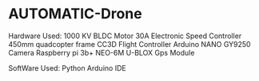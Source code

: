 # AUTOMATIC-Drone

Hardware Used:
1000 KV BLDC Motor
30A Electronic Speed Controller
450mm quadcopter frame
CC3D Flight Controller
Arduino NANO
GY9250
Camera
Raspberry pi 3b+
NEO-6M U-BLOX Gps Module


SoftWare Used:
Python
Arduino IDE
